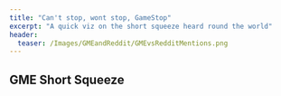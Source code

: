 ```yaml
---
title: "Can't stop, wont stop, GameStop"
excerpt: "A quick viz on the short squeeze heard round the world"
header:
  teaser: /Images/GMEandReddit/GMEvsRedditMentions.png
---
```


## GME Short Squeeze

<div class="flourish-embed flourish-chart" data-src="visualisation/5145472"><script src="https://public.flourish.studio/resources/embed.js"></script></div>

